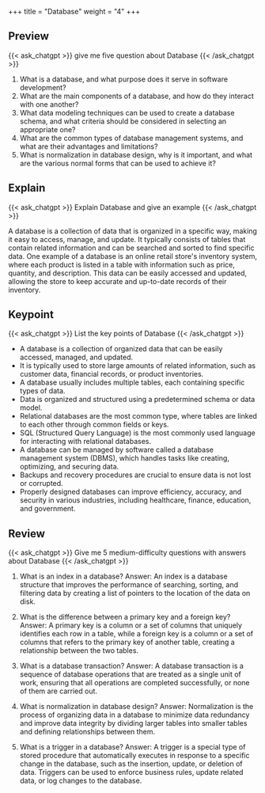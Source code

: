 +++
title = "Database"
weight = "4"
+++
## Preview
{{< ask_chatgpt >}}
give me five question about Database
{{< /ask_chatgpt >}}

1. What is a database, and what purpose does it serve in software development? 
2. What are the main components of a database, and how do they interact with one another? 
3. What data modeling techniques can be used to create a database schema, and what criteria should be considered in selecting an appropriate one? 
4. What are the common types of database management systems, and what are their advantages and limitations? 
5. What is normalization in database design, why is it important, and what are the various normal forms that can be used to achieve it?   

## Explain
{{< ask_chatgpt >}}
Explain Database and give an example
{{< /ask_chatgpt >}}

A database is a collection of data that is organized in a specific way, making it easy to access, manage, and update. It typically consists of tables that contain related information and can be searched and sorted to find specific data. One example of a database is an online retail store's inventory system, where each product is listed in a table with information such as price, quantity, and description. This data can be easily accessed and updated, allowing the store to keep accurate and up-to-date records of their inventory.   

## Keypoint
{{< ask_chatgpt >}}
List the key points of Database
{{< /ask_chatgpt >}}

- A database is a collection of organized data that can be easily accessed, managed, and updated.
- It is typically used to store large amounts of related information, such as customer data, financial records, or product inventories.
- A database usually includes multiple tables, each containing specific types of data.
- Data is organized and structured using a predetermined schema or data model.
- Relational databases are the most common type, where tables are linked to each other through common fields or keys.
- SQL (Structured Query Language) is the most commonly used language for interacting with relational databases.
- A database can be managed by software called a database management system (DBMS), which handles tasks like creating, optimizing, and securing data.
- Backups and recovery procedures are crucial to ensure data is not lost or corrupted.
- Properly designed databases can improve efficiency, accuracy, and security in various industries, including healthcare, finance, education, and government.   

## Review
{{< ask_chatgpt >}}
Give me 5 medium-difficulty questions with answers about Database
{{< /ask_chatgpt >}}

1. What is an index in a database?
Answer: An index is a database structure that improves the performance of searching, sorting, and filtering data by creating a list of pointers to the location of the data on disk.

2. What is the difference between a primary key and a foreign key?
Answer: A primary key is a column or a set of columns that uniquely identifies each row in a table, while a foreign key is a column or a set of columns that refers to the primary key of another table, creating a relationship between the two tables.

3. What is a database transaction?
Answer: A database transaction is a sequence of database operations that are treated as a single unit of work, ensuring that all operations are completed successfully, or none of them are carried out.

4. What is normalization in database design?
Answer: Normalization is the process of organizing data in a database to minimize data redundancy and improve data integrity by dividing larger tables into smaller tables and defining relationships between them.

5. What is a trigger in a database?
Answer: A trigger is a special type of stored procedure that automatically executes in response to a specific change in the database, such as the insertion, update, or deletion of data. Triggers can be used to enforce business rules, update related data, or log changes to the database.   

